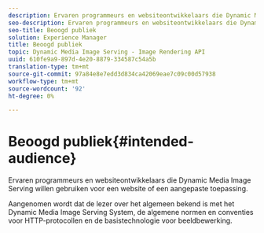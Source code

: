 ```yaml
---
description: Ervaren programmeurs en websiteontwikkelaars die Dynamic Media Image Serving willen gebruiken voor een website of een aangepaste toepassing.
seo-description: Ervaren programmeurs en websiteontwikkelaars die Dynamic Media Image Serving willen gebruiken voor een website of een aangepaste toepassing.
seo-title: Beoogd publiek
solution: Experience Manager
title: Beoogd publiek
topic: Dynamic Media Image Serving - Image Rendering API
uuid: 610fe9a9-897d-4e20-8879-334587c54a5b
translation-type: tm+mt
source-git-commit: 97a84e8e7edd3d834ca42069eae7c09c00d57938
workflow-type: tm+mt
source-wordcount: '92'
ht-degree: 0%

---
```



# Beoogd publiek{#intended-audience}

Ervaren programmeurs en websiteontwikkelaars die Dynamic Media Image Serving willen gebruiken voor een website of een aangepaste toepassing.

Aangenomen wordt dat de lezer over het algemeen bekend is met het Dynamic Media Image Serving System, de algemene normen en conventies voor HTTP-protocollen en de basistechnologie voor beeldbewerking.
